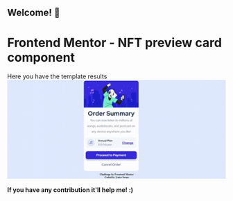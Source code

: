 ## Welcome! 👋

# Frontend Mentor - NFT preview card component
Here you have the template results
![Template results](./images/gif.gif)

**If you have any contribution it'll help me! :)**
